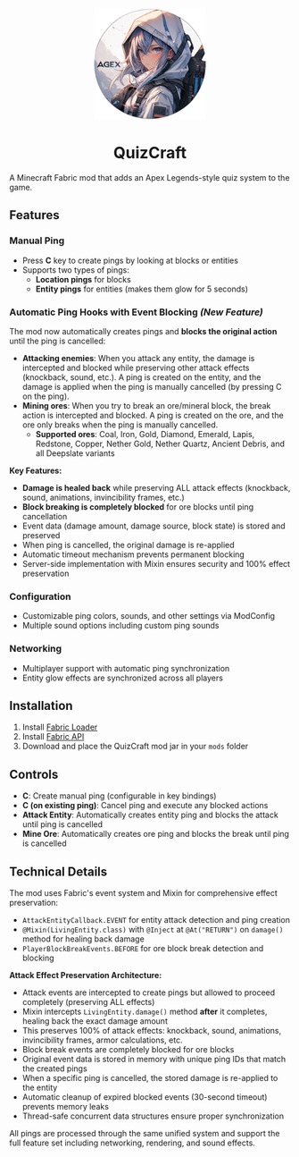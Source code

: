 <p align="center">
    <img src="./src/main/resources/assets/quiz_craft/icon.png" alt="QuizCraft" width="200"/> 
</p>

<h1 align="center">QuizCraft</h1>

A Minecraft Fabric mod that adds an Apex Legends-style quiz system to the game.

## Features

### Manual Ping
- Press **C** key to create pings by looking at blocks or entities
- Supports two types of pings:
  - **Location pings** for blocks
  - **Entity pings** for entities (makes them glow for 5 seconds)

### Automatic Ping Hooks with Event Blocking *(New Feature)*
The mod now automatically creates pings and **blocks the original action** until the ping is cancelled:

- **Attacking enemies**: When you attack any entity, the damage is intercepted and blocked while preserving other attack effects (knockback, sound, etc.). A ping is created on the entity, and the damage is applied when the ping is manually cancelled (by pressing C on the ping).
- **Mining ores**: When you try to break an ore/mineral block, the break action is intercepted and blocked. A ping is created on the ore, and the ore only breaks when the ping is manually cancelled.
  - **Supported ores**: Coal, Iron, Gold, Diamond, Emerald, Lapis, Redstone, Copper, Nether Gold, Nether Quartz, Ancient Debris, and all Deepslate variants

**Key Features:**
- **Damage is healed back** while preserving ALL attack effects (knockback, sound, animations, invincibility frames, etc.)
- **Block breaking is completely blocked** for ore blocks until ping cancellation
- Event data (damage amount, damage source, block state) is stored and preserved
- When ping is cancelled, the original damage is re-applied
- Automatic timeout mechanism prevents permanent blocking
- Server-side implementation with Mixin ensures security and 100% effect preservation

### Configuration
- Customizable ping colors, sounds, and other settings via ModConfig
- Multiple sound options including custom ping sounds

### Networking
- Multiplayer support with automatic ping synchronization
- Entity glow effects are synchronized across all players

## Installation

1. Install [Fabric Loader](https://fabricmc.net/use/)
2. Install [Fabric API](https://modrinth.com/mod/fabric-api)
3. Download and place the QuizCraft mod jar in your `mods` folder

## Controls

- **C**: Create manual ping (configurable in key bindings)
- **C (on existing ping)**: Cancel ping and execute any blocked actions
- **Attack Entity**: Automatically creates entity ping and blocks the attack until ping is cancelled
- **Mine Ore**: Automatically creates ore ping and blocks the break until ping is cancelled

## Technical Details

The mod uses Fabric's event system and Mixin for comprehensive effect preservation:
- `AttackEntityCallback.EVENT` for entity attack detection and ping creation
- `@Mixin(LivingEntity.class)` with `@Inject` at `@At("RETURN")` on `damage()` method for healing back damage
- `PlayerBlockBreakEvents.BEFORE` for ore block break detection and blocking

**Attack Effect Preservation Architecture:**
- Attack events are intercepted to create pings but allowed to proceed completely (preserving ALL effects)
- Mixin intercepts `LivingEntity.damage()` method **after** it completes, healing back the exact damage amount
- This preserves 100% of attack effects: knockback, sound, animations, invincibility frames, armor calculations, etc.
- Block break events are completely blocked for ore blocks
- Original event data is stored in memory with unique ping IDs that match the created pings
- When a specific ping is cancelled, the stored damage is re-applied to the entity
- Automatic cleanup of expired blocked events (30-second timeout) prevents memory leaks
- Thread-safe concurrent data structures ensure proper synchronization

All pings are processed through the same unified system and support the full feature set including networking, rendering, and sound effects.